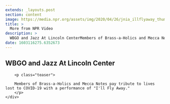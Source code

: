 ```yaml
--- 
extends: _layouts.post 
section: content 
image: https://media.npr.org/assets/img/2020/04/26/jnia_illflyaway_thumb_wide-4ceb6373303ef9af744fdea910e828c07397c2de-s800-c15.jpg 
title: > 
  More from NPR Video 
description: > 
  WBGO and Jazz At Lincoln CenterMembers of Brass-a-Holics and Mecca Notes pay tribute to lives lost to COVID-19 with a performance of "I'll Fly Away." 
date: 1603116275.6352673 
--- 
```

<div> 
        <h2 class="affiliation">WBGO and Jazz At Lincoln Center</h2>
        
        <p class="teaser">
        
        Members of Brass-a-Holics and Mecca Notes pay tribute to lives lost to COVID-19 with a performance of "I'll Fly Away."
        </p>
    </div>